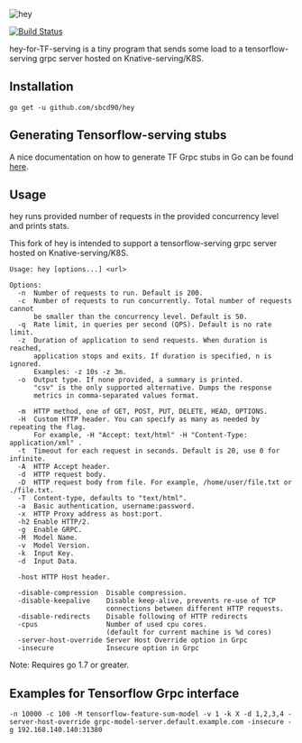 ![hey](http://i.imgur.com/szzD9q0.png)

[![Build Status](https://travis-ci.org/rakyll/hey.svg?branch=master)](https://travis-ci.org/rakyll/hey)

hey-for-TF-serving is a tiny program that sends some load to a tensorflow-serving grpc server hosted on Knative-serving/K8S.

## Installation

    go get -u github.com/sbcd90/hey
    
## Generating Tensorflow-serving stubs

A nice documentation on how to generate TF Grpc stubs in Go can be found [here](https://mauri870.github.io/blog/posts/tensorflow-serving-inception-go/).

## Usage

hey runs provided number of requests in the provided concurrency level and prints stats.

This fork of hey is intended to support a tensorflow-serving grpc server hosted on Knative-serving/K8S.

```
Usage: hey [options...] <url>

Options:
  -n  Number of requests to run. Default is 200.
  -c  Number of requests to run concurrently. Total number of requests cannot
      be smaller than the concurrency level. Default is 50.
  -q  Rate limit, in queries per second (QPS). Default is no rate limit.
  -z  Duration of application to send requests. When duration is reached,
      application stops and exits. If duration is specified, n is ignored.
      Examples: -z 10s -z 3m.
  -o  Output type. If none provided, a summary is printed.
      "csv" is the only supported alternative. Dumps the response
      metrics in comma-separated values format.

  -m  HTTP method, one of GET, POST, PUT, DELETE, HEAD, OPTIONS.
  -H  Custom HTTP header. You can specify as many as needed by repeating the flag.
      For example, -H "Accept: text/html" -H "Content-Type: application/xml" .
  -t  Timeout for each request in seconds. Default is 20, use 0 for infinite.
  -A  HTTP Accept header.
  -d  HTTP request body.
  -D  HTTP request body from file. For example, /home/user/file.txt or ./file.txt.
  -T  Content-type, defaults to "text/html".
  -a  Basic authentication, username:password.
  -x  HTTP Proxy address as host:port.
  -h2 Enable HTTP/2.
  -g  Enable GRPC.
  -M  Model Name.
  -v  Model Version.
  -k  Input Key.
  -d  Input Data.

  -host	HTTP Host header.

  -disable-compression  Disable compression.
  -disable-keepalive    Disable keep-alive, prevents re-use of TCP
                        connections between different HTTP requests.
  -disable-redirects    Disable following of HTTP redirects
  -cpus                 Number of used cpu cores.
                        (default for current machine is %d cores)
  -server-host-override Server Host Override option in Grpc
  -insecure             Insecure option in Grpc
```

Note: Requires go 1.7 or greater.

## Examples for Tensorflow Grpc interface

```
-n 10000 -c 100 -M tensorflow-feature-sum-model -v 1 -k X -d 1,2,3,4 -server-host-override grpc-model-server.default.example.com -insecure -g 192.168.140.140:31380
```
